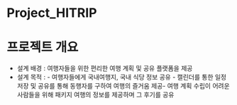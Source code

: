 # Project_HITRIP

 # 프로젝트 개요
 * 설계 배경 : 여행자들을 위한 편리한 여행 계획 및 공유 플랫폼을 제공
 * 설계 목적 : - 여행자들에게 국내여행지, 국내 식당 정보 공유
               - 캘린더를 통한 일정 저장 및 공유를 통해 동행자를 구하여 여행의 즐거움 제공- 여행 계획 수립이 어려운 사람들을 위해 패키지 여행의 정보를 제공하며 그 후기를 공유



